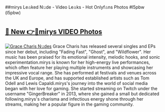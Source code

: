 ##mirys Le𝚊ked N𝚞de - Video Le𝚊ks - Hot Onlyf𝚊ns Photos #l5pbw (l5pbw)

# <h2><a href="https://mediaupload.pro?title=mirys&ref=9FEB">🔗 New 👉🔴mirys VIDEO Photos</a></h2>

[![Grace Charis N𝚞des](https://i.imgur.com/rIISA9y.gif)](https://mediaupload.pro?title=mirys&ref=9FEB)
Grace Charis has released several singles and EPs since her debut, including "Fading Fast", "Ghost", and "Wildflower". Her music has been praised for its emotional intensity, melodic hooks, and sonic experimentation.mirys is known for her high-energy live performances, which often feature her playing multiple instruments and showcasing her impressive vocal range. She has performed at festivals and venues across the UK and Europe, and has supported established artists such as Tom Odell and Lewis Capaldi.mirys's journey into the world of social media began with her love for gaming. She started streaming on Twitch under the username "GingerBreaker" in 2013, where she gained a small but dedicated following.mirys's charisma and infectious energy shone through her streams, making her a popular figure in the gaming community.